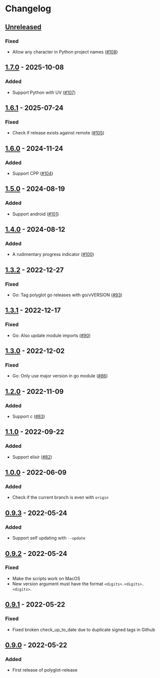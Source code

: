 # Changelog

## [Unreleased]
### Fixed
- Allow any character in Python project names ([#108](https://github.com/cucumber/polyglot-release/pull/108))

## [1.7.0] - 2025-10-08
### Added
- Support Python with UV ([#107](https://github.com/cucumber/polyglot-release/pull/107))

## [1.6.1] - 2025-07-24
### Fixed
- Check if release exists against remote ([#105](https://github.com/cucumber/polyglot-release/pull/105))

## [1.6.0] - 2024-11-24
### Added
- Support CPP ([#104](https://github.com/cucumber/polyglot-release/pull/104))

## [1.5.0] - 2024-08-19
### Added
- Support android ([#101](https://github.com/cucumber/polyglot-release/pull/101))

## [1.4.0] - 2024-08-12
### Added
- A rudimentary progress indicator ([#100](https://github.com/cucumber/polyglot-release/pull/100))

## [1.3.2] - 2022-12-27
### Fixed
- Go: Tag polyglot go releases with go/vVERSION ([#93](https://github.com/cucumber/polyglot-release/pull/93))

## [1.3.1] - 2022-12-17
### Fixed
- Go: Also update module imports ([#90](https://github.com/cucumber/polyglot-release/pull/90))

## [1.3.0] - 2022-12-02
### Fixed
- Go: Only use major version in go module ([#86](https://github.com/cucumber/polyglot-release/pull/86))

## [1.2.0] - 2022-11-09
### Added
- Support c ([#83](https://github.com/cucumber/polyglot-release/pull/83))

## [1.1.0] - 2022-09-22
### Added
- Support elixir ([#82](https://github.com/cucumber/polyglot-release/pull/82))

## [1.0.0] - 2022-06-09
### Added
- Check if the current branch is even with `origin`

## [0.9.3] - 2022-05-24
### Added
- Support self updating with `--update`

## [0.9.2] - 2022-05-24
### Fixed
- Make the scripts work on MacOS
- New version argument must have the format `<digits>.<digits>.<digits>`.

## [0.9.1] - 2022-05-22
### Fixed
- Fixed broken check_up_to_date due to duplicate signed tags in Github

## [0.9.0] - 2022-05-22
### Added
- First release of polyglot-release

[Unreleased]: https://github.com/cucumber/polyglot-release/compare/v1.7.0...HEAD
[1.7.0]: https://github.com/cucumber/polyglot-release/compare/v1.6.1...v1.7.0
[1.6.1]: https://github.com/cucumber/polyglot-release/compare/v1.6.0...v1.6.1
[1.6.0]: https://github.com/cucumber/polyglot-release/compare/v1.5.0...v1.6.0
[1.5.0]: https://github.com/cucumber/polyglot-release/compare/v1.4.0...v1.5.0
[1.4.0]: https://github.com/cucumber/polyglot-release/compare/v1.3.2...v1.4.0
[1.3.2]: https://github.com/cucumber/polyglot-release/compare/v1.3.1...HEAD
[1.3.1]: https://github.com/cucumber/polyglot-release/compare/v1.3.0...HEAD
[1.3.0]: https://github.com/cucumber/polyglot-release/compare/v1.2.0...HEAD
[1.2.0]: https://github.com/cucumber/polyglot-release/compare/v1.1.0...HEAD
[1.1.0]: https://github.com/cucumber/polyglot-release/compare/v1.0.0...HEAD
[1.0.0]: https://github.com/cucumber/polyglot-release/compare/v0.9.3...HEAD
[0.9.3]: https://github.com/cucumber/polyglot-release/compare/v0.9.2...HEAD
[0.9.2]: https://github.com/cucumber/polyglot-release/compare/v0.9.1...HEAD
[0.9.1]: https://github.com/cucumber/polyglot-release/compare/v0.9.0...HEAD
[0.9.0]: https://github.com/cucumber/polyglot-release/compare/ad3c912c06971aefdd597d7c315ca75fa93ce83f...v0.9.0~~
